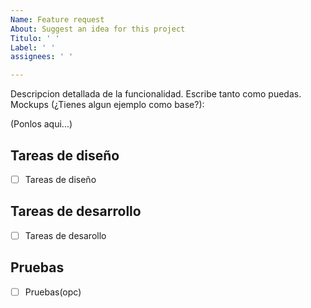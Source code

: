```yaml
---
Name: Feature request
About: Suggest an idea for this project
Titulo: ' '
Label: ' '
assignees: ' '

---
```

Descripcion detallada de la funcionalidad. Escribe tanto como puedas.
Mockups (¿Tienes algun ejemplo como base?):

(Ponlos aqui...)

## Tareas de diseño

* [ ]  Tareas de diseño

## Tareas de desarrollo

* [ ]  Tareas de desarollo

## Pruebas

* [ ]  Pruebas(opc)
